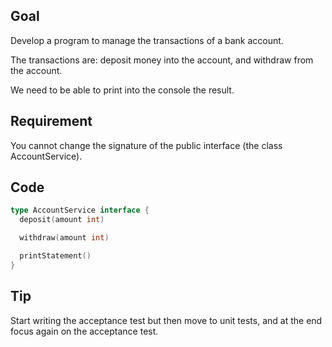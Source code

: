 ## Goal
Develop a program to manage the transactions of a bank account.

The transactions are: deposit money into the account, and withdraw from the account.

We need to be able to print into the console the result.

## Requirement
You cannot change the signature of the public interface (the class AccountService).

## Code

```go
type AccountService interface {
  deposit(amount int)

  withdraw(amount int)

  printStatement()
}
```


## Tip
Start writing the acceptance test but then move to unit tests, and at the end focus again on the acceptance test.

